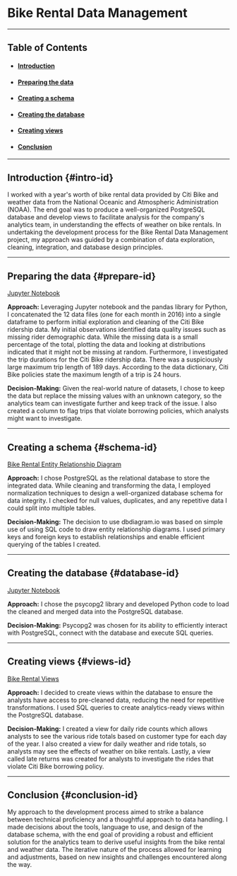 # Bike Rental Data Management
---

## Table of Contents
* #### [Introduction](#intro-id)
* #### [Preparing the data](#prepare-id)
* #### [Creating a schema](#schema-id)
* #### [Creating the database](#database-id)
* #### [Creating views](#views-id)
* #### [Conclusion](#conclusion-id)
  
---
## Introduction {#intro-id}

I worked with a year's worth of bike rental data provided by Citi Bike and weather data from the National Oceanic and Atmospheric Administration (NOAA). The end goal was to produce a well-organized PostgreSQL database and develop views to facilitate analysis for the company's analytics team, in understanding the effects of weather on bike rentals. In undertaking the development process for the Bike Rental Data Management project, my approach was guided by a combination of data exploration, cleaning, integration, and database design principles. 

 --- 
## Preparing the data {#prepare-id}
[Jupyter Notebook](./Bike_Rental_Clean.ipynb)

**Approach:**
Leveraging Jupyter notebook and the pandas library for Python, I concatenated the 12 data files (one for each month in 2016) into a single dataframe to perform initial exploration and cleaning of the Citi Bike ridership data. My initial observations identified data quality issues such as missing rider demographic data. While the missing data is a small percentage of the total, plotting the data and looking at distributions indicated that it might not be missing at random.
Furthermore, I investigated the trip durations for the Citi Bike ridership data. There was a suspiciously large maximum trip length of 189 days. According to the data dictionary, Citi Bike policies state the maximum length of a trip is 24 hours.

**Decision-Making:**
Given the real-world nature of datasets, I chose to keep the data but replace the missing values with an unknown category, so the analytics team can investigate further and keep track of the issue. I also created a column to flag trips that violate borrowing policies, which analysts might want to investigate.

---
## Creating a schema {#schema-id}
[Bike Rental Entity Relationship Diagram](./bike_rental_ERD.pdf)

**Approach:**
I chose PostgreSQL as the relational database to store the integrated data. While cleaning and transforming the data, I employed normalization techniques to design a well-organized database schema for data integrity. I checked for null values, duplicates, and any repetitive data I could split into multiple tables.

**Decision-Making:**
 The decision to use dbdiagram.io was based on simple use of using SQL code to draw entity relationship diagrams. I used primary keys and foreign keys to establish relationships and enable efficient querying of the tables I created.

---
## Creating the database {#database-id}
[Jupyter Notebook](./Bike_Rental_Clean.ipynb)

**Approach:**
I chose the psycopg2 library and developed Python code to load the cleaned and merged data into the PostgreSQL database.

**Decision-Making:**
Psycopg2 was chosen for its ability to efficiently interact with PostgreSQL, connect with the database and execute SQL queries.

---
## Creating views {#views-id}
[Bike Rental Views](./bike_rental_views.sql)

**Approach:**
I decided to create views within the database to ensure the analysts have access to pre-cleaned data, reducing the need for repetitive transformations. I used SQL queries to create analytics-ready views within the PostgreSQL database.

**Decision-Making:** 
I created a view for daily ride counts which allows analysts to see the various ride totals based on customer type for each day of the year.
I also created a view for daily weather and ride totals, so analysts may see the effects of weather on bike rentals.
Lastly, a view called late returns was created for analysts to investigate the rides that violate Citi Bike borrowing policy.

---
## Conclusion {#conclusion-id}

My approach to the development process aimed to strike a balance between technical proficiency and a thoughtful approach to data handling. I made decisions about the tools, language to use, and design of the database schema, with the end goal of providing a robust and efficient solution for the analytics team to derive useful insights from the bike rental and weather data. The iterative nature of the process allowed for learning and adjustments, based on new insights and challenges encountered along the way.